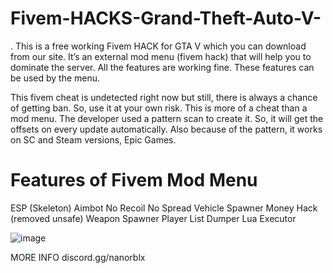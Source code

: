 # Fivem-HACKS-Grand-Theft-Auto-V-
.
This is a free working Fivem HACK for GTA V which you can download from our site. It’s an external mod menu (fivem hack) that will help you to dominate the server. All the features are working fine. These features can be used by the menu.

This fivem cheat is undetected right now but still, there is always a chance of getting ban. So, use it at your own risk. This is more of a cheat than a mod menu. The developer used a pattern scan to create it. So, it will get the offsets on every update automatically. Also because of the pattern, it works on SC and Steam versions, Epic Games.

# Features of Fivem Mod Menu

ESP (Skeleton)
Aimbot
No Recoil
No Spread
Vehicle Spawner
Money Hack (removed unsafe)
Weapon Spawner
Player List
Dumper
Lua Executor

![image](https://github.com/user-attachments/assets/743ffa25-91c2-49ec-94fd-5ed659f283d4)


MORE INFO discord.gg/nanorblx
